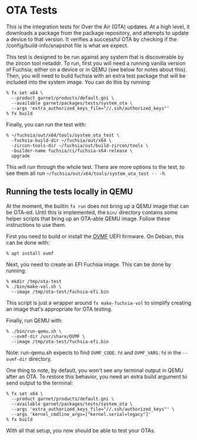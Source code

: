 # OTA Tests

This is the integration tests for Over the Air (OTA) updates. At a high level,
it downloads a package from the package repository, and attempts to update a
device to that version. It verifies a successful OTA by checking if the
/config/build-info/snapshot file is what we expect.

This test is designed to be run against any system that is discoverable by the
zircon tool netaddr. To run, first you will need a running vanilla version of
Fuchsia, either on a device or in QEMU (see below for notes about this). Then,
you will need to build fuchsia with an extra test package that will be included
into the system image. You can do this by running:

```
% fx set x64 \
  --product garnet/products/default.gni \
  --available garnet/packages/tests/system_ota \
  --args 'extra_authorized_keys_file="//.ssh/authorized_keys"'
% fx build
```

Finally, you can run the test with:

```
% ~/fuchsia/out/x64/tools/system_ota_test \
  -fuchsia-build-dir ~/fuchsia/out/x64 \
  -zircon-tools-dir ~/fuchsia/out/build-zircon/tools \
  -builder-name fuchsia/ci/fuchsia-x64-release \
  upgrade
```

This will run through the whole test. There are more options to the test, to see
them all run `~/fuchsia/out/x64/tools/system_ota_test -- -h`.

## Running the tests locally in QEMU

At the moment, the builtin `fx run` does not bring up a QEMU image that can be
OTA-ed. Until this is implemented, the `bin/` directory contains some helper
scripts that bring up an OTA-able QEMU image. Follow these instructions to use
them.

First you need to build or install the [OVMF] UEFI firmware. On Debian, this can
be done with:

```
% apt install ovmf
```

Next, you need to create an EFI Fuchsia image. This can be done by running:

```
% mkdir /tmp/ota-test
% ./bin/make-vol.sh \
  --image /tmp/ota-test/fuchsia-efi.bin
```

This script is just a wrapper around `fx make-fuchsia-vol` to simplify creating
an image that's appropriate for OTA testing.

Finally, run QEMU with:

```
% ./bin/run-qemu.sh \
  --ovmf-dir /usr/share/OVMF \
  --image /tmp/ota-test/fuchsia-efi.bin
```

Note: run-qemu.sh expects to find `OVMF_CODE.fd` and `OVMF_VARS.fd` in the
`--ovmf-dir` directory.

One thing to note, by default, you won't see any terminal output in QEMU after
an OTA. To restore this behavior, you need an extra build argument to send
output to the terminal:

```
% fx set x64 \
  --product garnet/products/default.gni \
  --available garnet/packages/tests/system_ota \
  --args 'extra_authorized_keys_file="//.ssh/authorized_keys"' \
  --args 'kernel_cmdline_args=["kernel.serial=legacy"]'
% fx build
```

With all that setup, you now should be able to test your OTAs.

[OVMF]: https://github.com/tianocore/tianocore.github.io/wiki/OVMF

